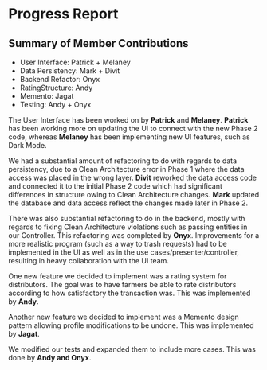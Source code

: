 # Progress Report

## Summary of Member Contributions
- User Interface: Patrick + Melaney
- Data Persistency: Mark + Divit
- Backend Refactor: Onyx
- RatingStructure: Andy
- Memento: Jagat
- Testing: Andy + Onyx

The User Interface has been worked on by **Patrick** and **Melaney**. 
**Patrick** has been working more on updating the UI to connect with the new Phase
2 code, whereas **Melaney** has been implementing new UI features, such as Dark Mode.

We had a substantial amount of refactoring to do with regards to data persistency,
due to a Clean Architecture error in Phase 1 where the data access was placed in the
wrong layer. **Divit** reworked the data access code and connected it to the initial Phase
2 code which had significant differences in structure owing to Clean Architecture
changes. **Mark** updated the database and data access reflect the changes made
later in Phase 2.

There was also substantial refactoring to do in the backend, mostly with regards to
fixing Clean Architecture violations such as passing entities in our Controller.
This refactoring was completed by **Onyx**. Improvements for a more realistic
program (such as a way to trash requests) had to be implemented in the UI as well as
in the use cases/presenter/controller, resulting in heavy collaboration with the UI
team.

One new feature we decided to implement was a rating system for distributors.
The goal was to have farmers be able to rate distributors according to how 
satisfactory the transaction was. This was implemented by **Andy**.

Another new feature we decided to implement was a Memento design pattern
allowing profile modifications to be undone. This was implemented by **Jagat**.

We modified our tests and expanded them to include more cases.
This was done by **Andy and Onyx**.